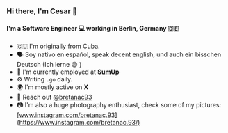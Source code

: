 ### Hi there, I'm Cesar 👋

#### I'm a Software Engineer :computer: working in Berlin, Germany :de:

- :cuba: I'm originally from Cuba.
- :speaking_head: Soy nativo en español, speak decent english, und auch ein bisschen Deutsch (Ich lerne :smile: ) 
- :scroll: I'm currently employed at [**SumUp**](https://www.sumup.com/en-us/)
- ⚙️ Writing `.go` daily.
- 🌍 I'm mostly active on **X**
- :postbox: Reach out [@bretanac93](https://x.com/bretanac93)
- :camera: I'm also a huge photography enthusiast, check some of my pictures: [www.instagram.com/bretanac.93](https://www.instagram.com/bretanac.93/)

